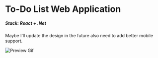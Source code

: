﻿# To-Do List Web Application  
##### Stack: React + .Net

Maybe I'll update the design in the future also need to add better mobile support.

![Preview Gif](https://github.com/kacperospl/ToDoApp/blob/master/ToDoApp/ss/disp.gif?raw=true)
